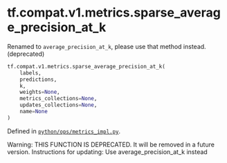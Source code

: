 <div itemscope itemtype="http://developers.google.com/ReferenceObject">
<meta itemprop="name" content="tf.compat.v1.metrics.sparse_average_precision_at_k" />
<meta itemprop="path" content="Stable" />
</div>

# tf.compat.v1.metrics.sparse_average_precision_at_k

Renamed to `average_precision_at_k`, please use that method instead. (deprecated)

``` python
tf.compat.v1.metrics.sparse_average_precision_at_k(
    labels,
    predictions,
    k,
    weights=None,
    metrics_collections=None,
    updates_collections=None,
    name=None
)
```



Defined in [`python/ops/metrics_impl.py`](/code/stable/tensorflow/python/ops/metrics_impl.py).

<!-- Placeholder for "Used in" -->

Warning: THIS FUNCTION IS DEPRECATED. It will be removed in a future version.
Instructions for updating:
Use average_precision_at_k instead